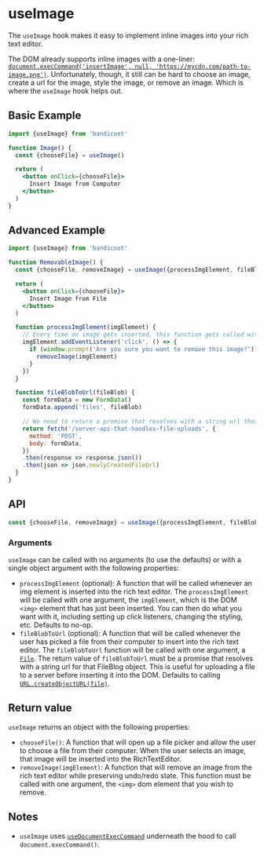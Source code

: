 # useImage

The `useImage` hook makes it easy to implement inline images into your rich text editor.

The DOM already supports inline images with a one-liner:
[`document.execCommand('insertImage', null, 'https://mycdn.com/path-to-image.png')`](https://developer.mozilla.org/en-US/docs/Web/API/Document/execCommand#Commands).
Unfortunately, though, it still can be hard to choose an image, create a url for the image, style the image, or remove an image.
Which is where the `useImage` hook helps out.

## Basic Example
```jsx
import {useImage} from 'bandicoot'

function Image() {
  const {chooseFile} = useImage()

  return (
    <button onClick={chooseFile}>
      Insert Image from Computer
    </button>
  )
}
```

## Advanced Example
```jsx
import {useImage} from 'bandicoot'

function RemovableImage() {
  const {chooseFile, removeImage} = useImage({processImgElement, fileBlobToUrl})

  return (
    <button onClick={chooseFile}>
      Insert Image from File
    </button>
  )

  function processImgElement(imgElement) {
    // Every time an image gets inserted, this function gets called with the DOM img element
    imgElement.addEventListener('click', () => {
      if (window.prompt('Are you sure you want to remove this image?')) {
        removeImage(imgElement)
      }
    })
  }

  function fileBlobToUrl(fileBlob) {
    const formData = new FormData()
    formData.append('files', fileBlob)

    // We need to return a promise that resolves with a string url that the <img> element can use.
    return fetch('/server-api-that-handles-file-uploads', {
      method: 'POST',
      body: formData,
    })
    .then(response => response.json())
    .then(json => json.newlyCreatedFileUrl)
  }
}
```

## API
```js
const {chooseFile, removeImage} = useImage({processImgElement, fileBlobToUrl})
```

### Arguments
`useImage` can be called with no arguments (to use the defaults) or with a single object argument with the following properties:

- `processImgElement` (optional): A function that will be called whenever an img element is inserted into the rich text editor. The `processImgElement`
  will be called with one argument, the `imgElement`, which is the DOM `<img>` element that has just been inserted. You can then do what
  you want with it, including setting up click listeners, changing the styling, etc. Defaults to no-op.
- `fileBlobToUrl` (optional): A function that will be called whenever the user has picked a file from their computer to insert into the rich text
  editor. The `fileBlobToUrl` function will be called with one argument, a [`File`](https://developer.mozilla.org/en-US/docs/Web/API/File).
  The return value of `fileBlobToUrl` must be a promise that resolves with a string url for that FileBlog object. This is useful for uploading a
  file to a server before inserting it into the DOM. Defaults to calling [`URL.createObjectURL(file)`](https://developer.mozilla.org/en-US/docs/Web/API/URL/createObjectURL).

## Return value
`useImage` returns an object with the following properties:
- `chooseFile()`: A function that will open up a file picker and allow the user to choose a file from their computer. When the user selects an image,
  that image will be inserted into the RichTextEditor.
- `removeImage(imgElement)`: A function that will remove an image from the rich text editor while preserving undo/redo state. This function must be called with
  one argument, the `<img>` dom element that you wish to remove.

## Notes
- `useImage` uses [`useDocumentExecCommand`](/hooks/use-document-exec-command.md) underneath the hood to call `document.execCommand()`.
